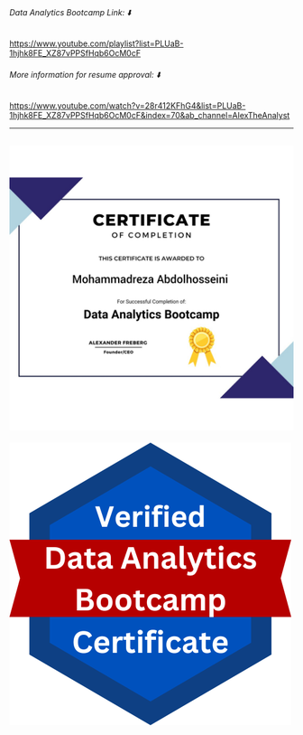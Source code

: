 ###### Data Analytics Bootcamp Link: ⬇️ 
https://www.youtube.com/playlist?list=PLUaB-1hjhk8FE_XZ87vPPSfHqb6OcM0cF 
###### More information for resume approval: ⬇️
https://www.youtube.com/watch?v=28r412KFhG4&list=PLUaB-1hjhk8FE_XZ87vPPSfHqb6OcM0cF&index=70&ab_channel=AlexTheAnalyst 

------------------------------------------------
![Data Analytics Bootcamp Certification of Completion](https://github.com/REXITOR/Data_Analytics_Bootcamp_Certification_of_Completion/blob/master/Data%20Analytics%20Bootcamp%20Certification%20of%20Completion.jpg)
------------------------------------------------
![Verified Analytics Bootcamp Certification](https://github.com/REXITOR/Data_Analytics_Bootcamp_Certification_of_Completion/blob/master/Verified%20Analytics%20Bootcamp%20Certification.png)


